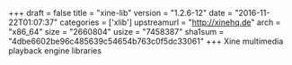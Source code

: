 +++
draft = false
title = "xine-lib"
version = "1.2.6-12"
date = "2016-11-22T01:07:37"
categories = ['xlib']
upstreamurl = "http://xinehq.de"
arch = "x86_64"
size = "2660804"
usize = "7458387"
sha1sum = "4dbe6602be96c485639c54654b763c0f5dc33061"
+++
Xine multimedia playback engine libraries